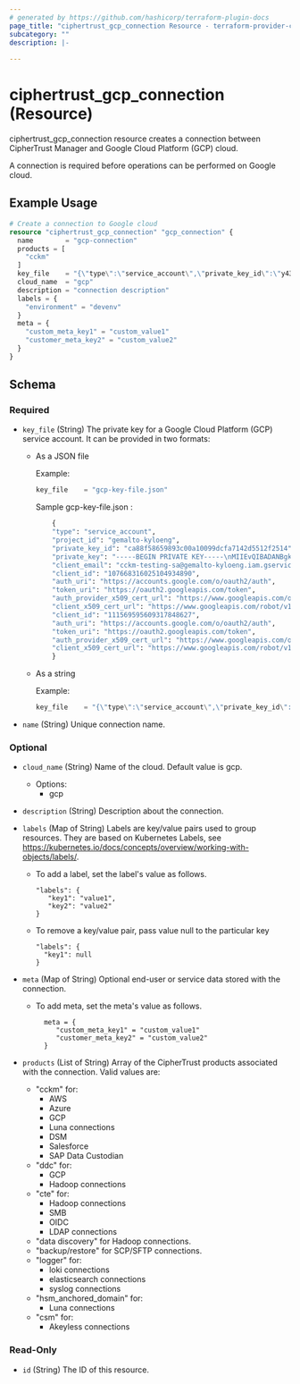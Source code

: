 ```yaml
---
# generated by https://github.com/hashicorp/terraform-plugin-docs
page_title: "ciphertrust_gcp_connection Resource - terraform-provider-ciphertrust"
subcategory: ""
description: |-
  
---
```


# ciphertrust_gcp_connection (Resource)

ciphertrust_gcp_connection resource creates a connection between CipherTrust Manager and Google Cloud Platform (GCP) cloud.

A connection is required before operations can be performed on Google cloud.

## Example Usage

```terraform
# Create a connection to Google cloud
resource "ciphertrust_gcp_connection" "gcp_connection" {
  name        = "gcp-connection"
  products = [
    "cckm"
  ]
  key_file    = "{\"type\":\"service_account\",\"private_key_id\":\"y437c51g956b8ab4908yb41541262a2fa3b0f84f\",\"private_key\":\"-----BEGIN RSA PRIVATE KEY-----\\nMIICXAIBAAKBgQDnC1YYTtcpsbj6cV9M/1rOhEYWG9iNdnsMCK0AjMRtb79toU2v\\nyW0JfJR/sR2vqFMD1wJFgpayqo5GDPa8Us23I/vvyWCkatouGYO27r84y5G2h74a\\nZnnEaK7uLQ2OdGNHWcZv8gZhy7X5e6RJfKVVlYrgYtfEKv55E9dQSZrohQIDAQAB\\nAoGAbzre7P7vyQvdkPyJs+jvj6LQlw462AflPyriFvSuED2PPDk+zFU9oCaQ21Sq\\nhQmVRbD6T/qJkGRZ8FGHa6y1if6UVbUymr+0a1hIM7BbPwsG2hLXznYjXWZ8WFDb\\nQyRWTZh4Zj0Br2DtoRjQOG8CHhC7LuFx434acu12VXxN8vUCQQDtS8GRzktOWRBL\\n2l7MWCja3lkqyYR2Ns+tw79eEAYVrGsFZLu6gAMdmn53M+eO5h++Ypr7G+bazvwC\\nD1XtiN+7AkEA+UFuq04YR3lTpCN1OeJ0VKXatVMFMjAejulHF3d3tRc4pIfAjgTk\\n4M+K9y++4QtVdhsGO9sk1jwfHrRTn340vwJBAIJ25DYF9eFdllgd94Dh95ReKygb\\nI3jbKdOfi9drd+zynuSYPZ6MQypDhsSDBQzL+SfzjsIA1Sv4IRYA2H2Ag4ECQAYw\\nHKo+DxY/KddqVe+w8ohjcbGMtRVQ4oFTw0MO4Tbqs6pKAHrGHlSCcoW+drOpj16W\\nPypfP2PeLDub6HOOM4sCQGWUXaHqJzfy2nHRAkr9WJEGgEMCMlGtFuMPH/Jc7aUt\\nNXk9HfcpVO/spIVpyL7x480hq5DHn7KaGwi+Lk2W0A8=\\n-----END RSA PRIVATE KEY-----\\n\\n\",\"client_email\":\"test@some-project.iam.gserviceaccount.com\"}"
  cloud_name  = "gcp"
  description = "connection description"
  labels = {
    "environment" = "devenv"
  }
  meta = {
    "custom_meta_key1" = "custom_value1"
    "customer_meta_key2" = "custom_value2"
  }
}
```

<!-- schema generated by tfplugindocs -->
## Schema

### Required

- `key_file` (String) The private key for a Google Cloud Platform (GCP) service account. It can be provided in two formats:
  - As a JSON file
    
    Example:
    ```terraform
    key_file    = "gcp-key-file.json"
    ```
    Sample gcp-key-file.json :
    ```terraform
        {
        "type": "service_account",
        "project_id": "gemalto-kyloeng",
        "private_key_id": "ca88f58659893c00a10099dcfa7142d5512f2514",
        "private_key": "-----BEGIN PRIVATE KEY-----\nMIIEvQIBADANBgkqhkiG9w0BAQEFAASCBKcwggSjAgEAAoIBAQC4zjmgA2RuxViS\nC4jpClgHENzcsV9aLOvNK1k95klFGbPv6pFh0EwF\/ZNPb\/FakwQEUuaSegN8mPuG\neMYNgukdp\/bBWtHeeo9DnuiBR92luq1bYw4dUt\/DGVt0qcR2+ihWKF7iRhnwSwBc\ncukPz3rD1cU32MZrkKXU0IVkTdJT8ex2cN2nbp14SpC9p3JxkIf2BoLtuGDo0IpR\n23DTR+npgbw4eP5fzsNb0hdyPWDkDpKBAhGunXgHZt8ckexFXx7ic0gAnk297vRR\nA5WgOgSpZnA92wzfVlDaN\/\/2uWkBzaDdxTbuiLKxcZjlJ2rzgQrczZ01+t+DDI63\nDJdoE7cZAgMBAAECggEADtyErU3AiJjlpb74OFdc21qbjELWSmvk3YewIkZv23b0\n7aT1IoLL7kplS4TSyagbcVaSVLKrr5wk0\/xH3wPJR9l\/Qi7RxDyiYzt28piLJj30\nHW6CjtCgjnGuVVwmoLO+xSjzcmpVQSni4kxaWiti8bcx6CsOT82ezFWleHq6oIXn\nr6QTKhhGEAzbGU2rm1\/D14EDrfLOBkU3LB+7I5OHHuXnX1TPgeA7M1frbKpxBMsP\nAngRey9c4e95nIb1BwrWpnhHKgUNa91QX131ExXbx+9cUVJS\/HGZCxK173IryIbV\nr1AhH3YLNdeUkQsHOxZBIDA\/aEmP5zKj7zgnujhlFQKBgQDg8TgWDVqCU3Kxaiev\nH4sMx\/e+eXIYrt5jBYbOJ40hvYxmsbP10zkxhc07IVffdxUD32ih4MnYnZ98nPXy\n1k0Lc6JIs9tNt2+IQ6fyQVSftTnyq\/dcY0zFVLAPqDqJwc82mVmc7wYz9twMoAN4\n+pWK5UDgeB95y4rRTPdCKvpPHQKBgQDSUlbkql28xapWsLyq6\/K+xT2lIzduiS8C\nD7n2GEYC48malokNOkA+qR49bKzuee2nYO5DMClH19TWbwSKYV3wo3ZpT70Qka06\nf1J13cziAcFxuJJ4TqPqYR\/LYeJBsFdL1xzBi6a\/Yxl04BzmlpG\/gVmI+LsZIF1v\np0I0zx7bLQKBgCRIZF6SOtYotahOUiZaNSiTnK95kWDP3Akm3A6mrIoTs\/DgmwF8\n143YYjk2cKEX6SjdwVfTFVu+WPpVqwpHbNf7B+MoN6h6fSACobVeulKkfbtZ56Vc\nUwbFWTy9Suvregv5gk3g9CQvnmDe8pByAusLfYJ3fcQ8g6CtBHkEy6k1AoGBAMiO\nV+nJQ4Wk\/9+WvPJH+LxNnZEBWfR\/wGG42V2AnBJZYH+XGK2SZHzcC8gK\/4SQpDy9\nw7YyEMs\/Vuf8CVpjqo6zcVDPBrzsDUIA84MNtDe38N0eYh1y7\/+qCgWJG5YEL9pU\nEEnHf4R1XWsD4stHvUfecqCYfuFg6Xh1CD8PWp8pAoGAHPzIR9k3Jqhh1Cc3aHP1\n4QJme\/TMxuwk\/eysyuluAn\/fvf\/wiJuZD6YWmjQzjrtOGBVqCfc+GV0Zo+7z70gR\nnUkFtLMDJpTPQsNNBUaEqPIgbYd8zPyvp4ZWtuamQ2PqcTpJgkmZLKPw+7ij1fzG\n59zHQ5Zmb24e\/LqRpfjrQVo=\n-----END PRIVATE KEY-----\n",
        "client_email": "cckm-testing-sa@gemalto-kyloeng.iam.gserviceaccount.com",
        "client_id": "107668316025104934890",
        "auth_uri": "https://accounts.google.com/o/oauth2/auth",
        "token_uri": "https://oauth2.googleapis.com/token",
        "auth_provider_x509_cert_url": "https://www.googleapis.com/oauth2/v1/certs",
        "client_x509_cert_url": "https://www.googleapis.com/robot/v1/metadata/x509/test-sa%40gemalto-kyloeng.iam.gserviceaccount.comtest-sa@gemalto-kyloeng.iam.gserviceaccount.com",
        "client_id": "111569595609317848627",
        "auth_uri": "https://accounts.google.com/o/oauth2/auth",
        "token_uri": "https://oauth2.googleapis.com/token",
        "auth_provider_x509_cert_url": "https://www.googleapis.com/oauth2/v1/certs",
        "client_x509_cert_url": "https://www.googleapis.com/robot/v1/metadata/x509/test-sa%40gemalto-kyloeng.iam.gserviceaccount.com"
        }
    ```
    
  - As a string
   
    Example:
    ```terraform
    key_file    = "{\"type\":\"service_account\",\"private_key_id\":\"y437c51g956b8ab4908yb41541262a2fa3b0f84f\",\"private_key\":\"-----BEGIN RSA PRIVATE KEY-----\\nMIICXAIBAAKBgQDnC1YYTtcpsbj6cV9M/1rOhEYWG9iNdnsMCK0AjMRtb79toU2v\\nyW0JfJR/sR2vqFMD1wJFgpayqo5GDPa8Us23I/vvyWCkatouGYO27r84y5G2h74a\\nZnnEaK7uLQ2OdGNHWcZv8gZhy7X5e6RJfKVVlYrgYtfEKv55E9dQSZrohQIDAQAB\\nAoGAbzre7P7vyQvdkPyJs+jvj6LQlw462AflPyriFvSuED2PPDk+zFU9oCaQ21Sq\\nhQmVRbD6T/qJkGRZ8FGHa6y1if6UVbUymr+0a1hIM7BbPwsG2hLXznYjXWZ8WFDb\\nQyRWTZh4Zj0Br2DtoRjQOG8CHhC7LuFx434acu12VXxN8vUCQQDtS8GRzktOWRBL\\n2l7MWCja3lkqyYR2Ns+tw79eEAYVrGsFZLu6gAMdmn53M+eO5h++Ypr7G+bazvwC\\nD1XtiN+7AkEA+UFuq04YR3lTpCN1OeJ0VKXatVMFMjAejulHF3d3tRc4pIfAjgTk\\n4M+K9y++4QtVdhsGO9sk1jwfHrRTn340vwJBAIJ25DYF9eFdllgd94Dh95ReKygb\\nI3jbKdOfi9drd+zynuSYPZ6MQypDhsSDBQzL+SfzjsIA1Sv4IRYA2H2Ag4ECQAYw\\nHKo+DxY/KddqVe+w8ohjcbGMtRVQ4oFTw0MO4Tbqs6pKAHrGHlSCcoW+drOpj16W\\nPypfP2PeLDub6HOOM4sCQGWUXaHqJzfy2nHRAkr9WJEGgEMCMlGtFuMPH/Jc7aUt\\nNXk9HfcpVO/spIVpyL7x480hq5DHn7KaGwi+Lk2W0A8=\\n-----END RSA PRIVATE KEY-----\\n\\n\",\"client_email\":\"test@some-project.iam.gserviceaccount.com\"}"
    ```
  
- `name` (String) Unique connection name.

### Optional

- `cloud_name` (String) Name of the cloud. Default value is gcp. 
   - Options:
     - gcp
     

- `description` (String) Description about the connection.
- `labels` (Map of String) Labels are key/value pairs used to group resources. They are based on Kubernetes Labels, see https://kubernetes.io/docs/concepts/overview/working-with-objects/labels/.

   - To add a label, set the label's value as follows.
  
         "labels": {
            "key1": "value1",
            "key2": "value2"
         }

   - To remove a key/value pair, pass value null to the particular key

         "labels": {
           "key1": null
         }

- `meta` (Map of String) Optional end-user or service data stored with the connection.
   - To add meta, set the meta's value as follows.

           meta = {
              "custom_meta_key1" = "custom_value1"
              "customer_meta_key2" = "custom_value2"
           }

- `products` (List of String) Array of the CipherTrust products associated with the connection. Valid values are:

    - "cckm" for:
        - AWS
        - Azure
        - GCP
        - Luna connections
        - DSM
        - Salesforce
        - SAP Data Custodian
    - "ddc" for:
        - GCP
        - Hadoop connections
    - "cte" for:
        - Hadoop connections
        - SMB
        - OIDC
        - LDAP connections
    - "data discovery" for Hadoop connections.
    - "backup/restore" for SCP/SFTP connections.
    - "logger" for:
        - loki connections
        - elasticsearch connections
        - syslog connections
    - "hsm_anchored_domain" for:
        - Luna connections
    - "csm" for:
        - Akeyless connections


### Read-Only

- `id` (String) The ID of this resource.

